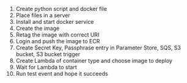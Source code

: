 1. Create python script and docker file
2. Place files in a server
3. Install and start docker service
4. Create the image
5. Retag the image with correct URI
6. Login and push the image to ECR
7. Create Secret Key, Passphrase entry in Parameter Store, SQS, S3 bucket, S3 bucket trigger
7. Create Lambda of container type and choose image to deploy
8. Wait for Lambda to start
9. Run test event and hope it succeeds